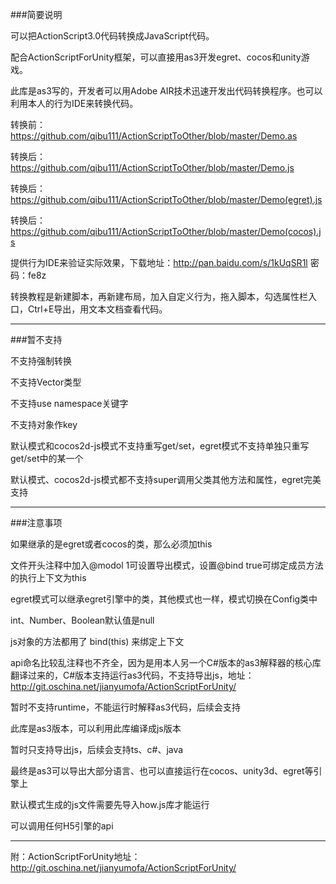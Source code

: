###简要说明

可以把ActionScript3.0代码转换成JavaScript代码。

配合ActionScriptForUnity框架，可以直接用as3开发egret、cocos和unity游戏。

此库是as3写的，开发者可以用Adobe AIR技术迅速开发出代码转换程序。也可以利用本人的行为IDE来转换代码。

转换前：https://github.com/qibu111/ActionScriptToOther/blob/master/Demo.as 

转换后：https://github.com/qibu111/ActionScriptToOther/blob/master/Demo.js

转换后：https://github.com/qibu111/ActionScriptToOther/blob/master/Demo(egret).js

转换后：https://github.com/qibu111/ActionScriptToOther/blob/master/Demo(cocos).js

提供行为IDE来验证实际效果，下载地址：http://pan.baidu.com/s/1kUqSR1l 密码：fe8z

转换教程是新建脚本，再新建布局，加入自定义行为，拖入脚本，勾选属性栏入口，Ctrl+E导出，用文本文档查看代码。

----------------------------------------------------------------------------------------------------------------------

###暂不支持

不支持强制转换

不支持Vector类型

不支持use namespace关键字

不支持对象作key

默认模式和cocos2d-js模式不支持重写get/set，egret模式不支持单独只重写get/set中的某一个

默认模式、cocos2d-js模式都不支持super调用父类其他方法和属性，egret完美支持

----------------------------------------------------------------------------------------------------------------------

###注意事项

如果继承的是egret或者cocos的类，那么必须加this

文件开头注释中加入@modol 1可设置导出模式，设置@bind true可绑定成员方法的执行上下文为this

egret模式可以继承egret引擎中的类，其他模式也一样，模式切换在Config类中

int、Number、Boolean默认值是null

js对象的方法都用了 bind(this) 来绑定上下文

api命名比较乱注释也不齐全，因为是用本人另一个C#版本的as3解释器的核心库翻译过来的，C#版本支持运行as3代码，不支持导出js，地址：http://git.oschina.net/jianyumofa/ActionScriptForUnity/

暂时不支持runtime，不能运行时解释as3代码，后续会支持

此库是as3版本，可以利用此库编译成js版本

暂时只支持导出js，后续会支持ts、c#、java

最终是as3可以导出大部分语言、也可以直接运行在cocos、unity3d、egret等引擎上

默认模式生成的js文件需要先导入how.js库才能运行

可以调用任何H5引擎的api

----------------------------------------------------------------------------------------------------------------------

附：ActionScriptForUnity地址：http://git.oschina.net/jianyumofa/ActionScriptForUnity/
